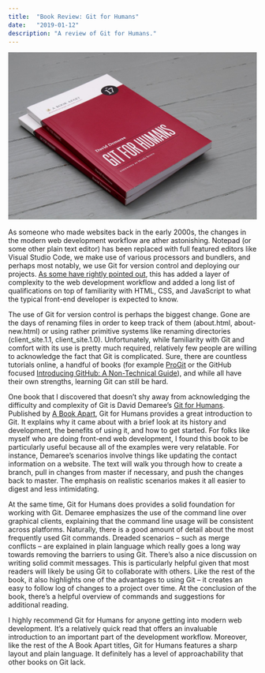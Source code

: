 ```yaml
---
title:  "Book Review: Git for Humans"
date:   "2019-01-12"
description: "A review of Git for Humans."
---
```


![git for humans cover](./../../images/cover-git_for_humans.jpg)

As someone who made websites back in the early 2000s, the changes in the modern web development workflow are ather astonishing. Notepad (or some other plain text editor) has been replaced with full featured editors like Visual Studio Code, we make use of various processors and bundlers, and perhaps most notably, we use Git for version control and deploying our projects. [As some have rightly pointed out](https://medium.com/@mattholt/its-2019-and-i-still-make-websites-with-my-bare-hands-73d4eec6b7), this has added a layer of complexity to the web development workflow and added a long list of qualifications on top of familiarity with HTML, CSS, and JavaScript to what the typical front-end developer is expected to know.

The use of Git for version control is perhaps the biggest change. Gone are the days of renaming files in order to keep track of them (about.html, about-new.html) or using rather primitive systems like renaming directories (client_site.1.1, client_site.1.0). Unfortunately, while familiarity with Git and comfort with its use is pretty much required, relatively few people are willing to acknowledge the fact that Git is complicated. Sure, there are countless tutorials online, a handful of books (for example [ProGit](https://www.amazon.com/gp/product/1484200772/ref=as_li_tl?ie=UTF8&camp=1789&creative=9325&creativeASIN=1484200772&linkCode=as2&tag=jkj239ds92019-20&linkId=256cde94bb4e5e9f2e73e16a9b7f886c) or the GitHub focused [Introducing GitHub: A Non-Technical Guide](https://www.amazon.com/gp/product/1491949740/ref=as_li_tl?ie=UTF8&camp=1789&creative=9325&creativeASIN=1491949740&linkCode=as2&tag=jkj239ds92019-20&linkId=d839b0cf384feaf6f816635714ef0984)), and while all have their own strengths, learning Git can still be hard.

One book that I discovered that doesn’t shy away from acknowledging the difficulty and complexity of Git is David Demaree’s [Git for Humans](https://www.amazon.com/gp/product/1937557383/ref=as_li_tl?ie=UTF8&camp=1789&creative=9325&creativeASIN=1937557383&linkCode=as2&tag=jkj239ds92019-20&linkId=9601954386ffc392ef39b79f74b72854). Published by [A Book Apart](https://abookapart.com/), Git for Humans provides a great introduction to Git. It explains why it came about with a brief look at its history and development, the benefits of using it, and how to get started. For folks like myself who are doing front-end web development, I found this book to be particularly useful because all of the examples were very relatable. For instance, Demaree’s scenarios involve things like updating the contact information on a website. The text will walk you through how to create a branch, pull in changes from master if necessary, and push the changes back to master. The emphasis on realistic scenarios makes it all easier to digest and less intimidating.

At the same time, Git for Humans does provides a solid foundation for working with Git. Demaree emphasizes the use of the command line over graphical clients, explaining that the command line usage will be consistent across platforms. Naturally, there is a good amount of detail about the most frequently used Git commands. Dreaded scenarios – such as merge conflicts – are explained in plain language which really goes a long way towards removing the barriers to using Git. There’s also a nice discussion on writing solid commit messages. This is particularly helpful given that most readers will likely be using Git to collaborate with others. Like the rest of the book, it also highlights one of the advantages to using Git – it creates an easy to follow log of changes to a project over time. At the conclusion of the book, there’s a helpful overview of commands and suggestions for additional reading.

I highly recommend Git for Humans for anyone getting into modern web development. It’s a relatively quick read that offers an invaluable introduction to an important part of the development workflow. Moreover, like the rest of the A Book Apart titles, Git for Humans features a sharp layout and plain language. It definitely has a level of approachability that other books on Git lack.